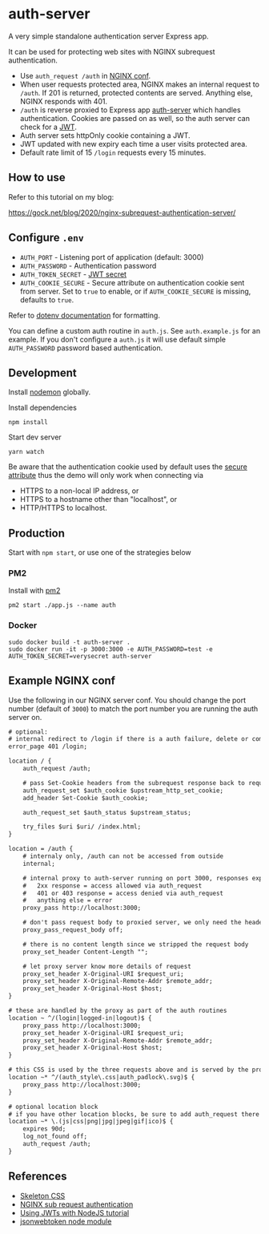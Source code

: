 # auth-server

A very simple standalone authentication server Express app.

It can be used for protecting web sites with NGINX subrequest authentication.

- Use `auth_request /auth` in [NGINX conf](https://docs.nginx.com/nginx/admin-guide/security-controls/configuring-subrequest-authentication/).
- When user requests protected area, NGINX makes an internal request to `/auth`. If 201 is returned, protected contents are served. Anything else, NGINX responds with 401.
- `/auth` is reverse proxied to Express app [auth-server](https://github.com/andygock/auth-server) which handles authentication. Cookies are passed on as well, so the auth server can check for a [JWT](https://jwt.io/).
- Auth server sets httpOnly cookie containing a JWT.
- JWT updated with new expiry each time a user visits protected area.
- Default rate limit of 15 `/login` requests every 15 minutes.

## How to use

Refer to this tutorial on my blog:

<https://gock.net/blog/2020/nginx-subrequest-authentication-server/>

## Configure `.env`

- `AUTH_PORT` -  Listening port of application (default: 3000)
- `AUTH_PASSWORD` - Authentication password
- `AUTH_TOKEN_SECRET` - [JWT secret](https://en.wikipedia.org/wiki/JSON_Web_Token#Structure)
- `AUTH_COOKIE_SECURE` - Secure attribute on authentication cookie sent from server. Set to `true` to enable, or if `AUTH_COOKIE_SECURE` is missing, defaults to `true`.

Refer to [dotenv documentation](https://github.com/motdotla/dotenv#readme) for formatting.

You can define a custom auth routine in `auth.js`. See `auth.example.js` for an example. If you don't configure a `auth.js` it will use default simple `AUTH_PASSWORD` password based authentication.

## Development

Install [nodemon](https://nodemon.io/) globally.

Install dependencies

    npm install

Start dev server

    yarn watch

Be aware that the authentication cookie used by default uses the [secure attribute](https://en.wikipedia.org/wiki/Secure_cookie) thus the demo will only work when connecting via

- HTTPS to a non-local IP address, or
- HTTPS to a hostname other than "localhost", or
- HTTP/HTTPS to localhost.

## Production

Start with `npm start`, or use one of the strategies below

### PM2

Install with [pm2](https://pm2.keymetrics.io/)

    pm2 start ./app.js --name auth

### Docker

```
sudo docker build -t auth-server .
sudo docker run -it -p 3000:3000 -e AUTH_PASSWORD=test -e AUTH_TOKEN_SECRET=verysecret auth-server
```

## Example NGINX conf

Use the following in our NGINX server conf. You should change the port number (default of `3000`) to match the port number you are running the auth server on.

```txt
# optional:
# internal redirect to /login if there is a auth failure, delete or comment this out if you don't want this behaviour and just show a generic 401 error
error_page 401 /login;

location / {
    auth_request /auth;

    # pass Set-Cookie headers from the subrequest response back to requestor
    auth_request_set $auth_cookie $upstream_http_set_cookie;
    add_header Set-Cookie $auth_cookie;

    auth_request_set $auth_status $upstream_status;

    try_files $uri $uri/ /index.html;
}

location = /auth {
    # internaly only, /auth can not be accessed from outside
    internal;

    # internal proxy to auth-server running on port 3000, responses expected from proxy:
    #   2xx response = access allowed via auth_request
    #   401 or 403 response = access denied via auth_request
    #   anything else = error
    proxy_pass http://localhost:3000;

    # don't pass request body to proxied server, we only need the headers which are passed on by default
    proxy_pass_request_body off;

    # there is no content length since we stripped the request body
    proxy_set_header Content-Length "";

    # let proxy server know more details of request
    proxy_set_header X-Original-URI $request_uri;
    proxy_set_header X-Original-Remote-Addr $remote_addr;
    proxy_set_header X-Original-Host $host;
}

# these are handled by the proxy as part of the auth routines
location ~ ^/(login|logged-in|logout)$ {
    proxy_pass http://localhost:3000;
    proxy_set_header X-Original-URI $request_uri;
    proxy_set_header X-Original-Remote-Addr $remote_addr;
    proxy_set_header X-Original-Host $host;
}

# this CSS is used by the three requests above and is served by the proxy
location ~* ^/(auth_style\.css|auth_padlock\.svg)$ {
    proxy_pass http://localhost:3000;
}

# optional location block
# if you have other location blocks, be sure to add auth_request there too otherwise these requests won't get protected, for example
location ~* \.(js|css|png|jpg|jpeg|gif|ico)$ {
    expires 90d;
    log_not_found off;
    auth_request /auth;
}
```

## References

- [Skeleton CSS](https://github.com/dhg/Skeleton)
- [NGINX sub request authentication](https://docs.nginx.com/nginx/admin-guide/security-controls/configuring-subrequest-authentication/)
- [Using JWTs with NodeJS tutorial](https://www.digitalocean.com/community/tutorials/nodejs-jwt-expressjs)
- [jsonwebtoken node module](https://github.com/auth0/node-jsonwebtoken)
